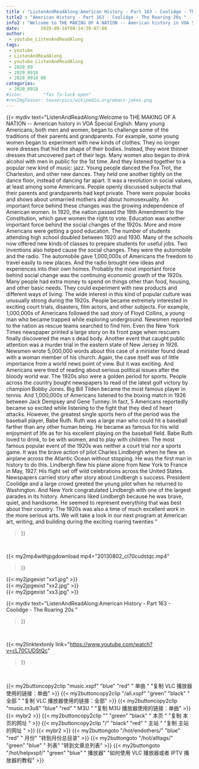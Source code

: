 ```yaml
---
title : "ListenAndReadAlong:American History - Part 163 - Coolidge - The Roaring 20s "
title2 : "American History - Part 163 - Coolidge - The Roaring 20s "
info2 : "Welcome to THE MAKING OF A NATION -- American history in VOA Special English. Many young Americans, both men and women, began to challenge some of the traditions of their parents and grandparents. For example, some young women began to experiment with new kinds of clothes. They no longer wore dresses that hid the shape of their bodies. Instead, they wore thinner dresses that uncovered part of their legs. Many women also began to drink alcohol with men in public for the 1st time. And they listened together to a popular new kind of music: jazz. Young people danced the Fox Trot, the Charleston, and other new dances. They held one another tightly on the dance floor, instead of dancing far apart. It was a revolution in social values, at least among some Americans. People openly discussed subjects that their parents and grandparents had kept private. There were popular books and shows about unmarried mothers and about homosexuality.  An important force behind these changes was the growing independence of American women. In 1920, the nation passed the 19th Amendment to the Constitution, which gave women the right to vote. Education was another important force behind the social changes of the 1920s. More and more Americans were getting a good education. The number of students attending high school doubled between 1920 and 1930. Many of the schools now offered new kinds of classes to prepare students for useful jobs. Two inventions also helped cause the social changes. They were the automobile and the radio. The automobile gave 1,000,000s of Americans the freedom to travel easily to new places. And the radio brought new ideas and experiences into their own homes. Probably the most important force behind social change was the continuing economic growth of the 1920s. Many people had extra money to spend on things other than food, housing, and other basic needs. They could experiment with new products and different ways of living. The wide interest in this kind of popular culture was unusually strong during the 1920s. People became extremely interested in exciting court trials, disasters, film actors, and other subjects. For example, 1,000,000s of Americans followed the sad story of Floyd Collins, a young man who became trapped while exploring underground. Newsmen reported to the nation as rescue teams searched to find him. Even the  New York Times  newspaper printed a large story on its front page when rescuers finally discovered the man s dead body. Another event that caught public attention was a murder trial in the eastern state of New Jersey in 1926. Newsmen wrote 5,000,000 words about this case of a minister found dead with a woman member of his church. Again, the case itself was of little importance from a world news point of view. But it was exciting. And Americans were tired of reading about serious political issues after the bloody world war. The 1920s also were a golden period for sports. People across the country bought newspapers to read of the latest golf victory by champion Bobby Jones.  Big Bill  Tilden became the most famous player in tennis. And 1,000,000s of Americans listened to the boxing match in 1926 between Jack Dempsey and Gene Tunney. In fact, 5 Americans reportedly became so excited while listening to the fight that they died of heart attacks. However, the greatest single sports hero of the period was the baseball player, Babe Ruth. Ruth was a large man who could hit a baseball farther than any other human being. He became as famous for his wild enjoyment of life as for his excellent playing on the baseball field. Babe Ruth loved to drink, to be with women, and to play with children. The most famous popular event of the 1920s was neither a court trial nor a sports game. It was the brave action of pilot Charles Lindbergh when he flew an airplane across the Atlantic Ocean without stopping. He was the first man in history to do this. Lindbergh flew his plane alone from New York to France in May, 1927. His flight set off wild celebrations across the United States. Newspapers carried story after story about Lindbergh s success. President Coolidge and a large crowd greeted the young pilot when he returned to Washington. And New York congratulated Lindbergh with one of the largest parades in its history. Americans liked Lindbergh because he was brave, quiet, and handsome. He seemed to represent everything that was best about their country. The 1920s was also a time of much excellent work in the more serious arts. We will take a look in our next program at American art, writing, and building during the exciting  roaring twenties  "
date:        2020-09-18T08:14:39-07:00
author:
 - youtube_ListenAndReadAlong
tags:
 - youtube
 - ListenAndReadAlong
 - youtube_ListenAndReadAlong
 - 2020_09
 - 2020_0918
 - 2020_0918_08
categories:
 - 2020_0918
#icon:        "fas fa-lock-open"
#resImgTeaser: teaserpics/wikipedia.org/emacs-jokes.png
---
```


{{< mydiv text="ListenAndReadAlong:Welcome to THE MAKING OF A NATION -- American history in VOA Special English. Many young Americans, both men and women, began to challenge some of the traditions of their parents and grandparents. For example, some young women began to experiment with new kinds of clothes. They no longer wore dresses that hid the shape of their bodies. Instead, they wore thinner dresses that uncovered part of their legs. Many women also began to drink alcohol with men in public for the 1st time. And they listened together to a popular new kind of music: jazz. Young people danced the Fox Trot, the Charleston, and other new dances. They held one another tightly on the dance floor, instead of dancing far apart. It was a revolution in social values, at least among some Americans. People openly discussed subjects that their parents and grandparents had kept private. There were popular books and shows about unmarried mothers and about homosexuality.  An important force behind these changes was the growing independence of American women. In 1920, the nation passed the 19th Amendment to the Constitution, which gave women the right to vote. Education was another important force behind the social changes of the 1920s. More and more Americans were getting a good education. The number of students attending high school doubled between 1920 and 1930. Many of the schools now offered new kinds of classes to prepare students for useful jobs. Two inventions also helped cause the social changes. They were the automobile and the radio. The automobile gave 1,000,000s of Americans the freedom to travel easily to new places. And the radio brought new ideas and experiences into their own homes. Probably the most important force behind social change was the continuing economic growth of the 1920s. Many people had extra money to spend on things other than food, housing, and other basic needs. They could experiment with new products and different ways of living. The wide interest in this kind of popular culture was unusually strong during the 1920s. People became extremely interested in exciting court trials, disasters, film actors, and other subjects. For example, 1,000,000s of Americans followed the sad story of Floyd Collins, a young man who became trapped while exploring underground. Newsmen reported to the nation as rescue teams searched to find him. Even the  New York Times  newspaper printed a large story on its front page when rescuers finally discovered the man s dead body. Another event that caught public attention was a murder trial in the eastern state of New Jersey in 1926. Newsmen wrote 5,000,000 words about this case of a minister found dead with a woman member of his church. Again, the case itself was of little importance from a world news point of view. But it was exciting. And Americans were tired of reading about serious political issues after the bloody world war. The 1920s also were a golden period for sports. People across the country bought newspapers to read of the latest golf victory by champion Bobby Jones.  Big Bill  Tilden became the most famous player in tennis. And 1,000,000s of Americans listened to the boxing match in 1926 between Jack Dempsey and Gene Tunney. In fact, 5 Americans reportedly became so excited while listening to the fight that they died of heart attacks. However, the greatest single sports hero of the period was the baseball player, Babe Ruth. Ruth was a large man who could hit a baseball farther than any other human being. He became as famous for his wild enjoyment of life as for his excellent playing on the baseball field. Babe Ruth loved to drink, to be with women, and to play with children. The most famous popular event of the 1920s was neither a court trial nor a sports game. It was the brave action of pilot Charles Lindbergh when he flew an airplane across the Atlantic Ocean without stopping. He was the first man in history to do this. Lindbergh flew his plane alone from New York to France in May, 1927. His flight set off wild celebrations across the United States. Newspapers carried story after story about Lindbergh s success. President Coolidge and a large crowd greeted the young pilot when he returned to Washington. And New York congratulated Lindbergh with one of the largest parades in its history. Americans liked Lindbergh because he was brave, quiet, and handsome. He seemed to represent everything that was best about their country. The 1920s was also a time of much excellent work in the more serious arts. We will take a look in our next program at American art, writing, and building during the exciting  roaring twenties  "
>}}
<br>


{{< my2mp4withjpgdownload mp4="20130802_cl70cudstqc.mp4"
>}}

{{< my2jpgexist "xx1.jpg" >}}<br>
{{< my2jpgexist "xx2.jpg" >}}<br>
{{< my2jpgexist "xx3.jpg" >}}<br>



{{< mydiv text="ListenAndReadAlong:American History - Part 163 - Coolidge - The Roaring 20s "
>}}
<br>

{{< my2linktextonly link="https://www.youtube.com/watch?v=cL70CUDStQc"
>}}


<br>

{{< my2buttoncopy2clip "music.xspf"        "blue"   "red"    " 单曲 "  "复制 VLC 播放器使用的链接：单曲" >}} {{< my2buttoncopy2clip "/all.xspf"         "green"  "black"  " 全部 "  "复制 VLC 播放器使用的链接：全部" >}} {{< my2buttoncopy2clip "music.m3u8"        "blue"   "red"    " M3U  "    "复制 M3U 播放器使用的链接：单曲" >}} {{< mybr2 >}} {{< my2buttoncopy2clip ""                  "green"  "black"  " 本页 "    "复制 本页的网址 " >}} {{< my2buttoncopy2clip "/"                 "black"  "red"    " 主站 "    "复制 主站的网址 " >}} {{< mybr2 >}} {{< my2buttongoto      "/hot/endothers/"   "blue"   "red"    " 月份"   "转到月份总目录" >}} {{< my2buttongoto      "/hot/alltags/"     "green"  "blue"   " 列表"   "转到文章总列表" >}} {{< my2buttongoto      "/hot/helpxspf/"    "green"  "blue"   " 播放器" "如何使用 VLC 播放器或者 IPTV 播放器的教程" >}} 
